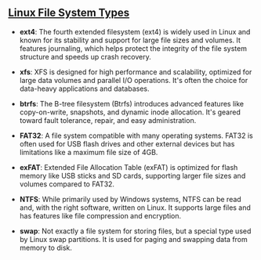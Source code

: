 ## [Linux File System Types](https://blog.learncodeonline.in/understanding-linux-file-systems-ext4-xfs-btrfs)

- **ext4**: The fourth extended filesystem (ext4) is widely used in Linux and known for its stability and support for large file sizes and volumes. It features journaling, which helps protect the integrity of the file system structure and speeds up crash recovery.

- **xfs**: XFS is designed for high performance and scalability, optimized for large data volumes and parallel I/O operations. It's often the choice for data-heavy applications and databases.

- **btrfs**: The B-tree filesystem (Btrfs) introduces advanced features like copy-on-write, snapshots, and dynamic inode allocation. It's geared toward fault tolerance, repair, and easy administration.

- **FAT32**: A file system compatible with many operating systems. FAT32 is often used for USB flash drives and other external devices but has limitations like a maximum file size of 4GB.

- **exFAT**: Extended File Allocation Table (exFAT) is optimized for flash memory like USB sticks and SD cards, supporting larger file sizes and volumes compared to FAT32.

- **NTFS**: While primarily used by Windows systems, NTFS can be read and, with the right software, written on Linux. It supports large files and has features like file compression and encryption.

- **swap**: Not exactly a file system for storing files, but a special type used by Linux swap partitions. It is used for paging and swapping data from memory to disk.




